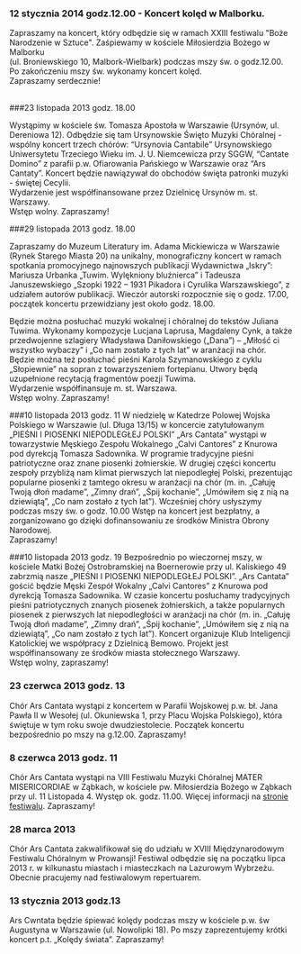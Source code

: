 ### 12 stycznia 2014  godz.12.00 - Koncert kolęd w Malborku.

Zapraszamy na koncert, który odbędzie się
w ramach XXIII festiwalu "Boże Narodzenie w Sztuce".
Zaśpiewamy w kościele Miłosierdzia Bożego w Malborku  
(ul. Broniewskiego 10, Malbork-Wielbark)
podczas mszy św. o godz.12.00.
Po zakończeniu mszy św. wykonamy koncert kolęd.
<br>
Zapraszamy serdecznie!
<br><br>

###23 listopada 2013 godz. 18.00 

Wystąpimy w kościele św. Tomasza Apostoła w Warszawie (Ursynów, ul. Dereniowa 12). 
Odbędzie się tam Ursynowskie Święto Muzyki Chóralnej - wspólny koncert trzech chórów: 
“Ursynovia Cantabile” Ursynowskiego Uniwersytetu Trzeciego Wieku im. J. U. Niemcewicza
przy SGGW, “Cantate Domino” z parafii p.w. Ofiarowania Pańskiego w Warszawie oraz “Ars
Cantaty”. Koncert będzie nawiązywał do obchodów święta patronki muzyki - świętej Cecylii. 
<br>
Wydarzenie jest współfinansowane przez Dzielnicę Ursynów m. st. Warszawy.
<br>
Wstęp wolny. Zapraszamy!

###29 listopada 2013 godz. 18.00

Zapraszamy do Muzeum Literatury im. Adama Mickiewicza w Warszawie (Rynek Starego 
Miasta 20) na unikalny, monograficzny koncert w ramach spotkania promocyjnego najnowszych 
publikacji Wydawnictwa „Iskry”: Mariusza Urbanka „Tuwim. Wylękniony bluźnierca” i Tadeusza
Januszewskiego „Szopki 1922 – 1931 Pikadora i Cyrulika Warszawskiego”, z udziałem autorów 
publikacji. Wieczór autorski rozpocznie się o godz. 17.00, początek koncertu przewidziany jest około 
godz. 18.00.

Będzie można posłuchać muzyki wokalnej i chóralnej do tekstów Juliana Tuwima. Wykonamy 
kompozycje Lucjana Laprusa, Magdaleny Cynk, a także przedwojenne szlagiery Władysława 
Daniłowskiego („Dana”) – „Miłość ci wszystko wybaczy” i „Co nam zostało z tych lat” w aranżacji na 
chór. Będzie można też posłuchać pieśni Karola Szymanowskiego z cyklu „Słopiewnie” na sopran z 
towarzyszeniem fortepianu. Utwory będą uzupełnione recytacją fragmentów poezji Tuwima.
<br>
Wydarzenie współfinansuje m. st. Warszawa.
<br>
Wstęp wolny. Zapraszamy!
<br>


###10 listopada 2013  godz. 11
W niedzielę w Katedrze Polowej Wojska Polskiego w Warszawie (ul. Długa 13/15) w koncercie zatytułowanym „PIEŚNI I PIOSENKI NIEPODLEGŁEJ POLSKI” „Ars Cantata” wystąpi w towarzystwie Męskiego Zespołu Wokalnego „Calvi Cantores” z Knurowa pod dyrekcją Tomasza Sadownika. W programie tradycyjne pieśni patriotyczne oraz znane piosenki żołnierskie. W drugiej części koncertu zespoły przybliżą nam klimat pierwszych lat niepodległej Polski, prezentując popularne piosenki z tamtego okresu w aranżacji na chór (m. in. „Całuję Twoją dłoń madame”, „Zimny drań”, „Śpij kochanie”, „Umówiłem się z nią na dziewiątą”, „Co nam zostało z tych lat”). Wcześniej chóry usłyszymy podczas mszy św. o godz. 10.00
Wstęp na koncert jest bezpłatny, a zorganizowano go dzięki dofinansowaniu ze środków Ministra Obrony Narodowej. 
<br>Zapraszamy! 

###10 listopada 2013 godz. 19 
Bezpośrednio po wieczornej mszy, w kościele Matki Bożej Ostrobramskiej na Boernerowie przy ul. Kaliskiego 49 zabrzmią nasze „PIEŚNI I PIOSENKI NIEPODLEGŁEJ POLSKI”. „Ars Cantata” gościć będzie Męski Zespół Wokalny „Calvi Cantores” z Knurowa pod dyrekcją Tomasza Sadownika. W czasie koncertu posłuchamy tradycyjnych pieśni patriotycznych znanych piosenek żołnierskich, a także popularnych piosenek z pierwszych lat niepodległości w aranżacji na chór (m. in. „Całuję Twoją dłoń madame”, „Zimny drań”, „Śpij kochanie”, „Umówiłem się z nią na dziewiątą”, „Co nam zostało z tych lat”). Koncert organizuje Klub Inteligencji Katolickiej we współpracy z Dzielnicą Bemowo. Projekt jest współfinansowany ze środków miasta stołecznego Warszawy.
<br>Wstęp wolny, zapraszamy!


### 23 czerwca 2013 godz. 13
Chór Ars Cantata wystąpi z koncertem w Parafii Wojskowej p.w. bł. Jana Pawła II w Wesołej (ul. Okuniewska 1, przy Placu Wojska Polskiego), która świętuje w tym roku swoje dwudziestolecie. Początek koncertu bezpośrednio po mszy na g.12.00.
Zapraszamy!

### 8 czerwca 2013 godz. 11
Chór Ars Cantata wystąpi na VIII Festiwalu Muzyki Chóralnej MATER MISERICORDIAE w Ząbkach, w kościele pw. Miłosierdzia 
Bożego w Ząbkach przy ul. 11 Listopada 4. Występ ok. godz. 11.00. Więcej informacji na 
<a href="http://www.caecilianum.eu/konkursy-choralne/425-vii-festiwal-muzyki-choralnej-mater-misericordiae.html">stronie festiwalu</a>.
Zapraszamy!

### 28 marca 2013
Chór Ars Cantata zakwalifikował się do udziału w XVIII Międzynarodowym Festiwalu Chóralnym w Prowansji! 
Festiwal odbędzie się na początku lipca 2013 r. w kilkunastu miastach i miasteczkach na Lazurowym Wybrzeżu. 
Obecnie pracujemy nad festiwalowym repertuarem.

### 13 stycznia 2013 godz.13
Ars Cwntata będzie śpiewać kolędy podczas mszy w kościele p.w. św Augustyna w Warszawie (ul. Nowolipki 18). 
Po mszy zaprezentujemy krótki koncert p.t. „Kolędy świata”. Zapraszamy!
